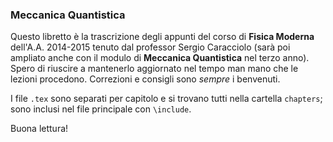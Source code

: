 ### Meccanica Quantistica

Questo libretto è la trascrizione degli appunti del corso di **Fisica Moderna** dell'A.A. 2014-2015 tenuto dal professor Sergio Caracciolo (sarà poi ampliato anche con il modulo di **Meccanica Quantistica** nel terzo anno).
Spero di riuscire a mantenerlo aggiornato nel tempo man mano che le lezioni procedono. Correzioni e consigli sono *sempre* i benvenuti.

I file `.tex` sono separati per capitolo e si trovano tutti nella cartella `chapters`; sono inclusi nel file principale con `\include`.

Buona lettura!
